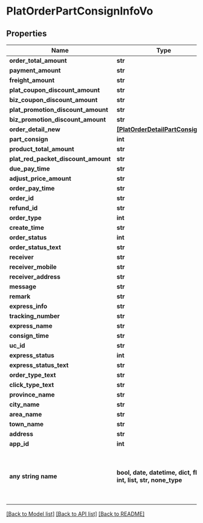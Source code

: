 # PlatOrderPartConsignInfoVo


## Properties
Name | Type | Description | Notes
------------ | ------------- | ------------- | -------------
**order_total_amount** | **str** |  | [optional] 
**payment_amount** | **str** |  | [optional] 
**freight_amount** | **str** |  | [optional] 
**plat_coupon_discount_amount** | **str** |  | [optional] 
**biz_coupon_discount_amount** | **str** |  | [optional] 
**plat_promotion_discount_amount** | **str** |  | [optional] 
**biz_promotion_discount_amount** | **str** |  | [optional] 
**order_detail_new** | [**[PlatOrderDetailPartConsignVo]**](PlatOrderDetailPartConsignVo.md) |  | [optional] 
**part_consign** | **int** |  | [optional] 
**product_total_amount** | **str** |  | [optional] 
**plat_red_packet_discount_amount** | **str** |  | [optional] 
**due_pay_time** | **str** |  | [optional] 
**adjust_price_amount** | **str** |  | [optional] 
**order_pay_time** | **str** |  | [optional] 
**order_id** | **str** |  | [optional] 
**refund_id** | **str** |  | [optional] 
**order_type** | **int** |  | [optional] 
**create_time** | **str** |  | [optional] 
**order_status** | **int** |  | [optional] 
**order_status_text** | **str** |  | [optional] 
**receiver** | **str** |  | [optional] 
**receiver_mobile** | **str** |  | [optional] 
**receiver_address** | **str** |  | [optional] 
**message** | **str** |  | [optional] 
**remark** | **str** |  | [optional] 
**express_info** | **str** |  | [optional] 
**tracking_number** | **str** |  | [optional] 
**express_name** | **str** |  | [optional] 
**consign_time** | **str** |  | [optional] 
**uc_id** | **str** |  | [optional] 
**express_status** | **int** |  | [optional] 
**express_status_text** | **str** |  | [optional] 
**order_type_text** | **str** |  | [optional] 
**click_type_text** | **str** |  | [optional] 
**province_name** | **str** |  | [optional] 
**city_name** | **str** |  | [optional] 
**area_name** | **str** |  | [optional] 
**town_name** | **str** |  | [optional] 
**address** | **str** |  | [optional] 
**app_id** | **int** |  | [optional] 
**any string name** | **bool, date, datetime, dict, float, int, list, str, none_type** | any string name can be used but the value must be the correct type | [optional]

[[Back to Model list]](../README.md#documentation-for-models) [[Back to API list]](../README.md#documentation-for-api-endpoints) [[Back to README]](../README.md)


